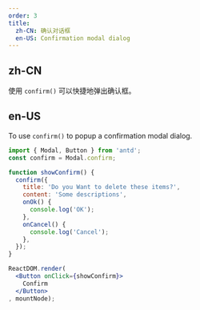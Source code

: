 ```yaml
---
order: 3
title:
  zh-CN: 确认对话框
  en-US: Confirmation modal dialog
---
```


## zh-CN

使用 `confirm()` 可以快捷地弹出确认框。

## en-US

To use `confirm()` to popup a confirmation modal dialog.

````jsx
import { Modal, Button } from 'antd';
const confirm = Modal.confirm;

function showConfirm() {
  confirm({
    title: 'Do you Want to delete these items?',
    content: 'Some descriptions',
    onOk() {
      console.log('OK');
    },
    onCancel() {
      console.log('Cancel');
    },
  });
}

ReactDOM.render(
  <Button onClick={showConfirm}>
    Confirm
  </Button>
, mountNode);
````
